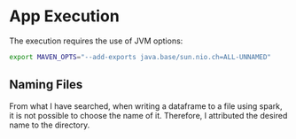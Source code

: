 # App Execution

The execution requires the use of JVM options:
```bash
export MAVEN_OPTS="--add-exports java.base/sun.nio.ch=ALL-UNNAMED"
```

## Naming Files
From what I have searched, when writing a dataframe to a file using spark, it is not possible to choose the name of it. 
Therefore, I attributed the desired name to the directory. 

